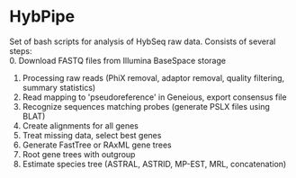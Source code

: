 # HybPipe
Set of bash scripts for analysis of HybSeq raw data. Consists of several steps:  
0. Download FASTQ files from Illumina BaseSpace storage  
1. Processing raw reads (PhiX removal, adaptor removal, quality filtering, summary statistics)  
2. Read mapping to 'pseudoreference' in Geneious, export consensus file  
3. Recognize sequences matching probes (generate PSLX files using BLAT)  
4. Create alignments for all genes  
5. Treat missing data, select best genes  
6. Generate FastTree or RAxML gene trees  
7. Root gene trees with outgroup  
8. Estimate species tree (ASTRAL, ASTRID, MP-EST, MRL, concatenation)  

